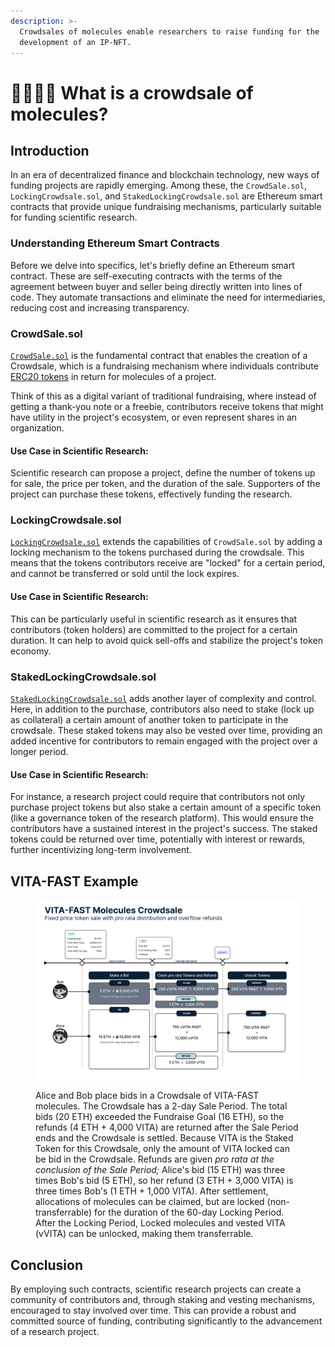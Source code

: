 ```yaml
---
description: >-
  Crowdsales of molecules enable researchers to raise funding for the
  development of an IP-NFT.
---
```


# 👨👩👧👦 What is a crowdsale of molecules?

## Introduction

In an era of decentralized finance and blockchain technology, new ways of funding projects are rapidly emerging. Among these, the `CrowdSale.sol`, `LockingCrowdsale.sol`, and `StakedLockingCrowdsale.sol` are Ethereum smart contracts that provide unique fundraising mechanisms, particularly suitable for funding scientific research.

### Understanding Ethereum Smart Contracts

Before we delve into specifics, let's briefly define an Ethereum smart contract. These are self-executing contracts with the terms of the agreement between buyer and seller being directly written into lines of code. They automate transactions and eliminate the need for intermediaries, reducing cost and increasing transparency.

### CrowdSale.sol

[`CrowdSale.sol`](https://github.com/moleculeprotocol/IPNFT/blob/main/src/crowdsale/CrowdSale.sol) is the fundamental contract that enables the creation of a Crowdsale, which is a fundraising mechanism where individuals contribute [ERC20 tokens](https://eips.ethereum.org/EIPS/eip-20) in return for molecules of a project.

Think of this as a digital variant of traditional fundraising, where instead of getting a thank-you note or a freebie, contributors receive tokens that might have utility in the project's ecosystem, or even represent shares in an organization.

#### Use Case in Scientific Research:

Scientific research can propose a project, define the number of tokens up for sale, the price per token, and the duration of the sale. Supporters of the project can purchase these tokens, effectively funding the research.

### LockingCrowdsale.sol

[`LockingCrowdsale.sol`](https://github.com/moleculeprotocol/IPNFT/blob/main/src/crowdsale/LockingCrowdSale.sol) extends the capabilities of `CrowdSale.sol` by adding a locking mechanism to the tokens purchased during the crowdsale. This means that the tokens contributors receive are "locked" for a certain period, and cannot be transferred or sold until the lock expires.

#### Use Case in Scientific Research:

This can be particularly useful in scientific research as it ensures that contributors (token holders) are committed to the project for a certain duration. It can help to avoid quick sell-offs and stabilize the project's token economy.

### StakedLockingCrowdsale.sol

[`StakedLockingCrowdsale.sol`](https://github.com/moleculeprotocol/IPNFT/blob/main/src/crowdsale/StakedLockingCrowdSale.sol) adds another layer of complexity and control. Here, in addition to the purchase, contributors also need to stake (lock up as collateral) a certain amount of another token to participate in the crowdsale. These staked tokens may also be vested over time, providing an added incentive for contributors to remain engaged with the project over a longer period.

#### Use Case in Scientific Research:

For instance, a research project could require that contributors not only purchase project tokens but also stake a certain amount of a specific token (like a governance token of the research platform). This would ensure the contributors have a sustained interest in the project's success. The staked tokens could be returned over time, potentially with interest or rewards, further incentivizing long-term involvement.

## VITA-FAST Example

<figure><img src="../.gitbook/assets/image (1).png" alt=""><figcaption><p>Alice and Bob place bids in a Crowdsale of VITA-FAST molecules. The Crowdsale has a 2-day Sale Period. The total bids (20 ETH) exceeded the Fundraise Goal (16 ETH), so the refunds (4 ETH + 4,000 VITA) are returned after the Sale Period ends and the Crowdsale is settled. Because VITA is the Staked Token for this Crowdsale, only the amount of VITA locked can be bid in the Crowdsale. Refunds are given <em>pro rata at the conclusion of the Sale Period;</em> Alice's bid (15 ETH) was three times Bob's bid (5 ETH), so her refund (3 ETH + 3,000 VITA) is three times Bob's (1 ETH + 1,000 VITA). After settlement, allocations of molecules can be claimed, but are locked (non-transferrable) for the duration of the 60-day Locking Period. After the Locking Period, Locked molecules and vested VITA (vVITA) can be unlocked, making them transferrable.</p></figcaption></figure>

## Conclusion

By employing such contracts, scientific research projects can create a community of contributors and, through staking and vesting mechanisms, encouraged to stay involved over time. This can provide a robust and committed source of funding, contributing significantly to the advancement of a research project.
